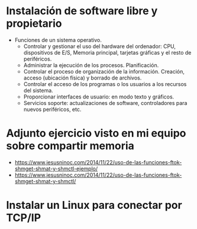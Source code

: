 # Instalación de software libre y propietario

- Funciones de un sistema operativo.
  - Controlar y gestionar el uso del hardware del ordenador: CPU, dispositivos de E/S, Memoria principal, tarjetas gráficas y el resto de periféricos.
  - Administrar la ejecución de los procesos. Planificación.
  - Controlar el proceso de organización de la información. Creación, acceso (ubicación física) y borrado de archivos.
  - Controlar el acceso de los programas o los usuarios a los recursos del sistema.
  - Proporcionar interfaces de usuario: en modo texto y gráficos.
  - Servicios soporte: actualizaciones de software, controladores para nuevos periféricos, etc.

# Adjunto ejercicio visto en mi equipo sobre compartir memoria
- https://www.jesusninoc.com/2014/11/22/uso-de-las-funciones-ftok-shmget-shmat-y-shmctl-ejemplo/
- https://www.jesusninoc.com/2014/11/22/uso-de-las-funciones-ftok-shmget-shmat-y-shmctl/

# Instalar un Linux para conectar por TCP/IP
